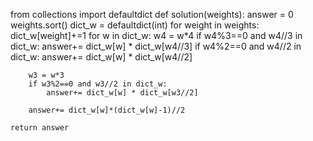 from collections import defaultdict
def solution(weights):
answer = 0
weights.sort()
dict_w = defaultdict(int)
for weight in weights:
dict_w[weight]+=1
for w in dict_w:
w4 = w*4
if w4%3==0 and w4//3 in dict_w:
answer+= dict_w[w] * dict_w[w4//3]
if w4%2==0 and w4//2 in dict_w:
answer+= dict_w[w] \* dict_w[w4//2]

        w3 = w*3
        if w3%2==0 and w3//2 in dict_w:
            answer+= dict_w[w] * dict_w[w3//2]

        answer+= dict_w[w]*(dict_w[w]-1)//2

    return answer
